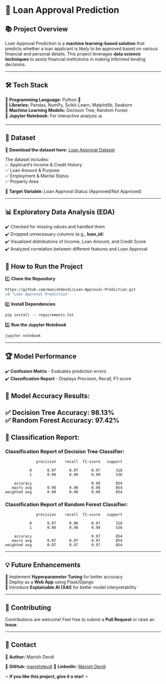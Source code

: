 # 🚀 Loan Approval Prediction

## 📚 Project Overview  
Loan Approval Prediction is a **machine learning-based solution** that predicts whether a loan applicant is likely to be approved based on various financial and personal details. This project leverages **data science techniques** to assist financial institutions in making informed lending decisions.

---

## 🛠️ Tech Stack  
🔹 **Programming Language:** Python 🐍  
🔹 **Libraries:** Pandas, NumPy, Scikit-Learn, Matplotlib, Seaborn  
🔹 **Machine Learning Models:** Decision Tree, Random Forest  
🔹 **Jupyter Notebook:** For interactive analysis 📊  

---

## 📂 Dataset  
🔹 **Download the dataset here:** [Loan Approval Dataset](https://www.kaggle.com/datasets/architsharma01/loan-approval-prediction-dataset)  

The dataset includes:  
✅ Applicant’s Income & Credit History  
✅ Loan Amount & Purpose  
✅ Employment & Marital Status  
✅ Property Area  

🔹 **Target Variable:** Loan Approval Status (Approved/Not Approved)  

---

## 📊 Exploratory Data Analysis (EDA)  
✔️ Checked for missing values and handled them  
✔️ Dropped unnecessary columns (e.g., **loan_id**)  
✔️ Visualized distributions of Income, Loan Amount, and Credit Score  
✔️ Analyzed correlation between different features and Loan Approval  

## 🚀 How to Run the Project  

1️⃣ **Clone the Repository**  
```sh
https://github.com/manishdevdi/Loan-Approval-Prediction.git
cd "Loan Approval Prediction"
```

2️⃣ **Install Dependencies**  
```sh
pip install -r requirements.txt
```

3️⃣ **Run the Jupyter Notebook**  
```sh
jupyter notebook
```

---

## 🏆 Model Performance  
✔️ **Confusion Matrix** - Evaluates prediction errors  
✔️ **Classification Report** - Displays Precision, Recall, F1-score  

## 📌 Model Accuracy Results:  
✅  **Decision Tree Accuracy:** 98.13%  
✅  **Random Forest Accuracy:** 97.42% 
---

## 📌 Classification Report:
### Classification Report of Decision Tree Classifier:
```
              precision    recall  f1-score   support

           0       0.97      0.97      0.97       318
           1       0.99      0.99      0.99       536

    accuracy                           0.98       854
   macro avg       0.98      0.98      0.98       854
weighted avg       0.98      0.98      0.98       854
```
### Classification Report of Random Forest Classifier:
```
              precision    recall  f1-score   support

           0       0.97      0.96      0.97       318
           1       0.98      0.98      0.98       536

    accuracy                           0.97       854
   macro avg       0.97      0.97      0.97       854
weighted avg       0.97      0.97      0.97       854
```
---

## 💡 Future Enhancements  
🔹 Implement **Hyperparameter Tuning** for better accuracy  
🔹 Deploy as a **Web App** using Flask/Django  
🔹 Introduce **Explainable AI (XAI)** for better model interpretability  

---

## 🤝 Contributing  
Contributions are welcome! Feel free to submit a **Pull Request** or raise an **Issue**.

---

## 📧 Contact  
📌 **Author:**  Manish Devdi   

📌 **GitHub:**  [manishdevdi](https://github.com/manishdevdi)              📌 **LinkedIn:** [Manish Devdi](https://www.linkedin.com/in/manish-devdi-63bb78234/)  

⭐ **If you like this project, give it a star!** ⭐  

